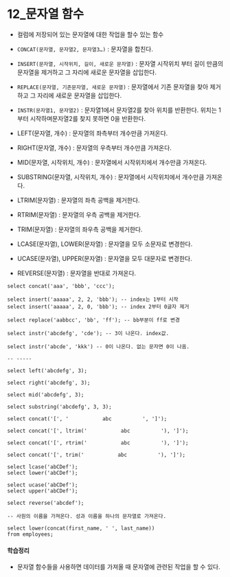# 12_문자열 함수



- 컬럼에 저장되어 있는 문자열에 대한 작업을 할수 있는 함수
- `CONCAT(문자열, 문자열2, 문자열3…)` : 문자열을 합친다.
- `INSERT(문자열, 시작위치, 길이, 새로운 문자열)` : 문자열 시작위치 부터 길이 만큼의 문자열을 제거하고 그 자리에 새로운 문자열을 삽입한다.
- `REPLACE(문자열, 기존문자열, 새로운 문자열)` : 문자열에서 기존 문자열을 찾아 제거하고 그 자리에 새로운 문자열을 삽입한다.
- `INSTR(문자열1, 문자열2)` : 문자열1에서 문자열2를 찾아 위치를 반환한다. 위치는 1부터 시작하며문자열2를 찾지 못하면 0을 반환한다.

- LEFT(문자열, 개수) : 문자열의 좌측부터 개수만큼 가져온다.
- RIGHT(문자열, 개수) : 문자열의 우측부터 개수만큼 가져온다.
- MID(문자열, 시작위치, 개수) : 문자열에서 시작위치에서 개수만큼 가져온다.
- SUBSTRING(문자열, 시작위치, 개수) : 문자열에서 시작위치에서 개수만큼 가져온다.
- LTRIM(문자열) : 문자열의 좌측 공백을 제거한다.
- RTRIM(문자열) : 문자열의 우측 공백을 제거한다.
- TRIM(문자열) : 문자열의 좌우측 공백을 제거한다.
- LCASE(문자열), LOWER(문자열) : 문자열을 모두 소문자로 변경한다.
- UCASE(문자열), UPPER(문자열) : 문자열을 모두 대문자로 변경한다.
- REVERSE(문자열) : 문자열을 반대로 가져온다.



```mysql
select concat('aaa', 'bbb', 'ccc');

select insert('aaaaa', 2, 2, 'bbb'); -- index는 1부터 시작
select insert('aaaaa', 2, 0, 'bbb'); -- index 2부터 0글자 제거

select replace('aabbcc', 'bb', 'ff'); -- bb부분이 ff로 변경

select instr('abcdefg', 'cde'); -- 3이 나온다. index값.

select instr('abcde', 'kkk') -- 0이 나온다. 없는 문자면 0이 나옴.

-- -----

select left('abcdefg', 3);

select right('abcdefg', 3);

select mid('abcdefg', 3);

select substring('abcdefg', 3, 3);

select concat('[', '           abc          ', ']');

select concat('[', ltrim('           abc          '), ']');

select concat('[', rtrim('           abc          '), ']');

select concat('[', trim('           abc          '), ']');

select lcase('abCDef');
select lower('abCDef');

select ucase('abCDef');
select upper('abCDef');

select reverse('abcdef');

-- 사원의 이름을 가져온다. 성과 이름을 하나의 문자열로 가져온다.

select lower(concat(first_name, ' ', last_name))
from employees;

```



#### 학습정리

- 문자열 함수들을 사용하면 데이터를 가져올 때 문자열에 관련된 작업을 할 수 있다.
